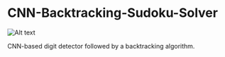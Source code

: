 # CNN-Backtracking-Sudoku-Solver

![Alt text](Images/sudoku.jpg?raw=true "Title")

CNN-based digit detector followed by a backtracking algorithm.


